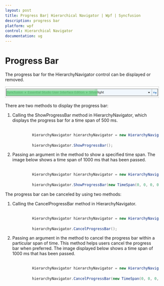 ```yaml
---
layout: post
title: Progress Bar| Hierarchical Navigator | Wpf | Syncfusion
description: progress bar
platform: wpf
control: Hierarchical Navigator
documentation: ug
---
```


# Progress Bar

The progress bar for the HierarchyNavigator control can be displayed or removed.

![](Progress-Bar_images/Progress-Bar_img1.png)



There are two methods to display the progress bar:

1. Calling the ShowProgressBar method in HierarchyNavigator, which displays the progress bar for a time span of 500 ms.

   ~~~csharp

			HierarchyNavigator hierarchyNavigator = new HierarchyNavigator();

			hierarchyNavigator.ShowProgressBar();

   ~~~

2. Passing an argument in the method to show a specified time span.  The image below shows a time span of 1000 ms that has been passed.

   ~~~csharp

			HierarchyNavigator hierarchyNavigator = new HierarchyNavigator();

			hierarchyNavigator.ShowProgressBar(new TimeSpan(0, 0, 0, 0, 1000));

   ~~~

The progress bar can be canceled by using two methods:

1. Calling the CancelProgressBar method in HierarchyNavigator.

   ~~~csharp

			HierarchyNavigator hierarchyNavigator = new HierarchyNavigator();

			hierarchyNavigator.CancelProgressBar();

   ~~~

2. Passing an argument in the method to cancel the progress bar within a particular span of time. This method helps users cancel the progress bar when preferred. The image displayed below shows a time span of 1000 ms that has been passed.



   ~~~csharp
   
			HierarchyNavigator hierarchyNavigator = new HierarchyNavigator();

			hierarchyNavigator.CancelProgressBar(new TimeSpan(0, 0, 0, 0, 1000));

   ~~~



